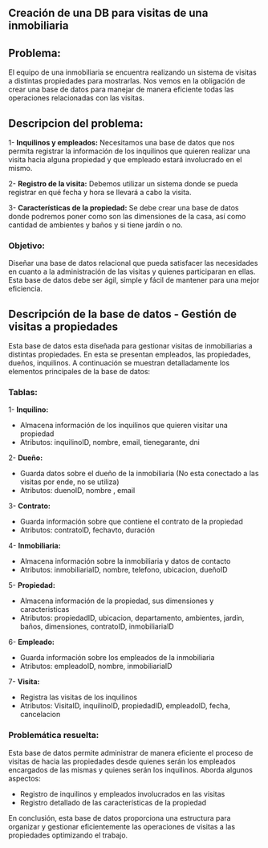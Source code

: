 ##  Creación de una DB para visitas de una inmobiliaria

## Problema:
El equipo de una inmobiliaria se encuentra realizando un sistema de visitas a distintas propiedades para mostrarlas. Nos vemos en la obligación de crear una base de datos para manejar de manera eficiente todas las operaciones relacionadas con las visitas.

## Descripcion del problema:
1- **Inquilinos y empleados:** Necesitamos una base de datos que nos permita registrar la información de los inquilinos que quieren realizar una visita hacia alguna propiedad y que empleado estará involucrado en el mismo. 

2- **Registro de la visita:** Debemos utilizar un sistema donde se pueda registrar en qué fecha y hora se llevará a cabo la visita.

3- **Características de la propiedad:** Se debe crear una base de datos donde podremos poner como son las dimensiones de la casa, así como cantidad de ambientes y baños y si tiene jardín o no.

### Objetivo:
Diseñar una base de datos relacional que pueda satisfacer las necesidades en cuanto a la administración de las visitas y quienes participaran en ellas. Esta base de datos debe ser ágil, simple y fácil de mantener para una mejor eficiencia.

## Descripción de la base de datos - Gestión de visitas a propiedades
Esta base de datos esta diseñada para gestionar visitas de inmobiliarias a distintas propiedades. En esta se presentan empleados, las propiedades, dueños, inquilinos. A continuación se muestran detalladamente los elementos principales de la base de datos:



### Tablas:
1- **Inquilino:**
- Almacena información de los inquilinos que quieren visitar una propiedad
- Atributos: inquilinoID, nombre, email, tienegarante, dni

2- **Dueño:**
- Guarda datos sobre el dueño de la inmobiliaria (No esta conectado a las visitas por ende, no se utiliza)
- Atributos: duenoID, nombre , email

3- **Contrato:**
- Guarda información sobre que contiene el contrato de la propiedad
- Atributos: contratoID, fechavto, duración

4- **Inmobiliaria:**
- Almacena información sobre la inmobiliaria y datos de contacto
- Atributos: inmobiliariaID, nombre, telefono, ubicacion, dueñoID

5- **Propiedad:**
- Almacena información de la propiedad, sus dimensiones y caracteristicas
- Atributos: propiedadID, ubicacion, departamento, ambientes, jardin, baños, dimensiones, contratoID, inmobiliariaID

6- **Empleado:**
- Guarda información sobre los empleados de la inmobiliaria
- Atributos: empleadoID, nombre, inmobiliariaID

7- **Visita:**
- Registra las visitas de los inquilinos
- Atributos: VisitaID, inquilinoID, propiedadID, empleadoID, fecha, cancelacion


### Problemática resuelta:
Esta base de datos permite administrar de manera eficiente el proceso de visitas de hacia las propiedades desde quienes serán los empleados encargados de las mismas y quienes serán los inquilinos. Aborda algunos aspectos:
- Registro de inquilinos y empleados involucrados en las visitas
- Registro detallado de las características de la propiedad

En conclusión, esta base de datos proporciona una estructura para organizar y gestionar eficientemente las operaciones de visitas a las propiedades optimizando el trabajo.

